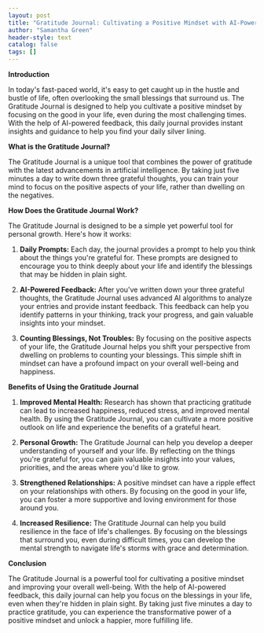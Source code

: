 ```yaml
---
layout: post
title: "Gratitude Journal: Cultivating a Positive Mindset with AI-Powered Feedback"
author: "Samantha Green"
header-style: text
catalog: false
tags: []
---
```


**Introduction**

In today's fast-paced world, it's easy to get caught up in the hustle and bustle of life, often overlooking the small blessings that surround us. The Gratitude Journal is designed to help you cultivate a positive mindset by focusing on the good in your life, even during the most challenging times. With the help of AI-powered feedback, this daily journal provides instant insights and guidance to help you find your daily silver lining.

**What is the Gratitude Journal?**

The Gratitude Journal is a unique tool that combines the power of gratitude with the latest advancements in artificial intelligence. By taking just five minutes a day to write down three grateful thoughts, you can train your mind to focus on the positive aspects of your life, rather than dwelling on the negatives.

**How Does the Gratitude Journal Work?**

The Gratitude Journal is designed to be a simple yet powerful tool for personal growth. Here's how it works:

1. **Daily Prompts:** Each day, the journal provides a prompt to help you think about the things you're grateful for. These prompts are designed to encourage you to think deeply about your life and identify the blessings that may be hidden in plain sight.

2. **AI-Powered Feedback:** After you've written down your three grateful thoughts, the Gratitude Journal uses advanced AI algorithms to analyze your entries and provide instant feedback. This feedback can help you identify patterns in your thinking, track your progress, and gain valuable insights into your mindset.

3. **Counting Blessings, Not Troubles:** By focusing on the positive aspects of your life, the Gratitude Journal helps you shift your perspective from dwelling on problems to counting your blessings. This simple shift in mindset can have a profound impact on your overall well-being and happiness.

**Benefits of Using the Gratitude Journal**

1. **Improved Mental Health:** Research has shown that practicing gratitude can lead to increased happiness, reduced stress, and improved mental health. By using the Gratitude Journal, you can cultivate a more positive outlook on life and experience the benefits of a grateful heart.

2. **Personal Growth:** The Gratitude Journal can help you develop a deeper understanding of yourself and your life. By reflecting on the things you're grateful for, you can gain valuable insights into your values, priorities, and the areas where you'd like to grow.

3. **Strengthened Relationships:** A positive mindset can have a ripple effect on your relationships with others. By focusing on the good in your life, you can foster a more supportive and loving environment for those around you.

4. **Increased Resilience:** The Gratitude Journal can help you build resilience in the face of life's challenges. By focusing on the blessings that surround you, even during difficult times, you can develop the mental strength to navigate life's storms with grace and determination.

**Conclusion**

The Gratitude Journal is a powerful tool for cultivating a positive mindset and improving your overall well-being. With the help of AI-powered feedback, this daily journal can help you focus on the blessings in your life, even when they're hidden in plain sight. By taking just five minutes a day to practice gratitude, you can experience the transformative power of a positive mindset and unlock a happier, more fulfilling life.